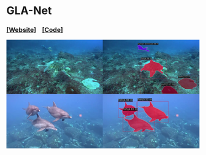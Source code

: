 # GLA-Net

<h3>
  <a href="https://panpinchi.github.io/GLA-Net/" target="_blank">[Website]</a>
  &nbsp;&nbsp;
  <a href="https://github.com/PANpinchi/GLA-Net_release" target="_blank">[Code]</a>
</h3>

<img src="./assets/img/home.png" alt="">
